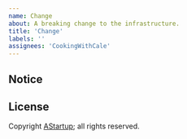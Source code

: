 ```yaml
---
name: Change
about: A breaking change to the infrastructure.
title: 'Change'
labels: ''
assignees: 'CookingWithCale'
---
```

## Notice



## License

Copyright [AStartup](https://astartup.net); all rights reserved.

